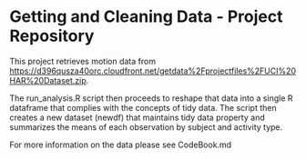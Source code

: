 # Getting and Cleaning Data - Project Repository

This project retrieves motion data from https://d396qusza40orc.cloudfront.net/getdata%2Fprojectfiles%2FUCI%20HAR%20Dataset.zip.  

The run_analysis.R script then proceeds to reshape that data into a single R dataframe that complies with the concepts of tidy data.  The script then creates a new dataset (newdf) that maintains tidy data property and summarizes the means of each observation by subject and activity type.

For more information on the data please see CodeBook.md

